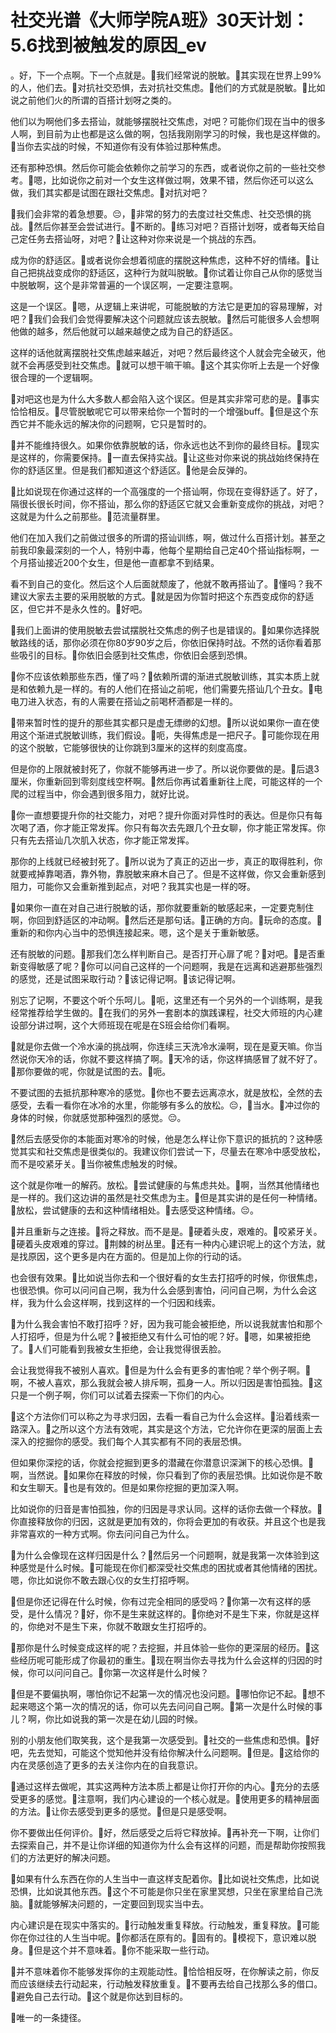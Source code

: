 # 社交光谱《大师学院A班》30天计划：5.6找到被触发的原因_ev

。好，下一个点啊。下一个点就是。🎼我们经常说的脱敏。🎼其实现在世界上99%的人，他们去。🎼对抗社交恐惧，去对抗社交焦虑。🎼他们的方式就是脱敏。🎼比如说之前他们火的所谓的百搭计划呀之类的。

他们以为啊他们多去搭讪，就能够摆脱社交焦虑，对吧？可能你们现在当中的很多人啊，到目前为止也都是这么做的啊，包括我刚刚学习的时候，我也是这样做的。🎼当你去实战的时候，不知道你有没有体验过那种焦虑。

还有那种恐惧。然后你可能会依赖你之前学习的东西，或者说你之前的一些社交参考。🎼嗯，比如说你之前对一个女生这样做过啊，效果不错，然后你还可以这么做，我们其实都是试图在跟社交焦虑。🎼对抗对吧？

🎼我们会非常的着急想要。😔，🎼非常的努力的去度过社交焦虑、社交恐惧的挑战。🎼然后你甚至会尝试进行。🎼不断的。🎼练习对吧？百搭计划呀，或者每天给自己定任务去搭讪呀，对吧？🎼让这种对你来说是一个挑战的东西。

成为你的舒适区。🎼或者说你会想着彻底的摆脱这种焦虑，这种不好的情绪。🎼让自己把挑战变成你的舒适区，这种行为就叫脱敏。🎼你试着让你自己从你的感觉当中脱敏啊，这个是非常普遍的一个误区啊，一定要注意啊。

这是一个误区。🎼嗯，从逻辑上来讲呢，可能脱敏的方法它是更加的容易理解，对吧？🎼我们会我们会觉得要解决这个问题就应该去脱敏。🎼然后可能很多人会想啊他做的越多，然后他就可以越来越使之成为自己的舒适区。

这样的话他就离摆脱社交焦虑越来越近，对吧？然后最终这个人就会完全破灭，他就不会再感受到社交焦虑。🎼就可以想干嘛干嘛。🎼这个其实你听上去是一个好像很合理的一个逻辑啊。

🎼对吧这也是为什么大多数人都会陷入这个误区。但是其实非常可悲的是。🎼事实恰恰相反。🎼尽管脱敏呢它可以带来给你一个暂时的一个增强buff。🎼但是这个东西它并不能永远的解决你的问题啊，它只是暂时的。

🎼并不能维持很久。如果你依靠脱敏的话，你永远也达不到你的最终目标。🎼现实是这样的，你需要保持。🎼一直去保持实战。🎼让这些对你来说的挑战始终保持在你的舒适区里。但是我们都知道这个舒适区。🎼他是会反弹的。

🎼比如说现在你通过这样的一个高强度的一个搭讪啊，你现在变得舒适了。好了，隔很长很长时间，你不搭讪，那么你的舒适区它就又会重新变成你的挑战，对吧？这就是为什么之前那些。🎼范流量群里。

他们在加入我们之前做过很多的所谓的搭讪训练，啊，做过什么百搭计划。甚至之前我印象最深刻的一个人，特别中毒，他每个星期给自己定40个搭讪指标啊，一个月搭讪接近200个女生，但是他一直都拿不到结果。

看不到自己的变化。然后这个人后面就颓废了，他就不敢再搭讪了。🎼懂吗？我不建议大家去主要的采用脱敏的方式。🎼就是因为你暂时把这个东西变成你的舒适区，但它并不是永久性的。🎼好吧。

🎼我们上面讲的使用脱敏去尝试摆脱社交焦虑的例子也是错误的。🎼如果你选择脱敏路线的话，那你必须在你80岁90岁之后，你依旧保持时战。不然的话你看着那些吸引的目标。🎼你依旧会感到社交焦虑，你依旧会感到恐惧。

🎼你不应该依赖那些东西，懂了吗？🎼依赖所谓的渐进式脱敏训练，其实本质上就是和依赖九是一样的。有的人他们在搭讪之前呢，他们需要先搭讪几个丑女。🎼电电刀进入状态，有的人需要在搭讪之前喝杯酒都是一样的。

🎼带来暂时性的提升的那些其实都只是虚无缥缈的幻想。🎼所以说如果你一直在使用这个渐进式脱敏训练，我们假设。🎼呃，失得焦虑是一把尺子。🎼可能你现在用的这个脱敏，它能够很快的让你跳到3厘米的这样的刻度高度。

但是你的上限就被封死了，你就不能够再进一步了。所以说你要做的是。🎼后退3厘米，你重新回到零刻度线空杯啊。🎼然后你再试着重新往上爬，可能这样的一个爬的过程当中，你会遇到很多阻力，就好比说。

🎼你一直想要提升你的社交能力，对吧？提升你面对异性时的表达。但是你只有每次喝了酒，你才能正常发挥。你只有每次去先跟几个丑女聊，你才能正常发挥。你只有先去搭讪几次肌入状态，你才能正常发挥。

那你的上线就已经被封死了。🎼所以说为了真正的迈出一步，真正的取得胜利，你就要戒掉靠喝酒，靠外物，靠脱敏来麻木自己了。但是不这样做，你又会重新感到阻力，可能你又会重新推到起点，对吧？我其实也是一样的呀。

🎼如果你一直在对自己进行脱敏的话，那你就要重新的敏感起来，一定要克制住啊，你回到舒适区的冲动啊。🎼然后还是那句话。🎼正确的方向。🎼玩命的态度。🎼重新的和你内心当中的恐惧连接起来。嗯，这个是关于重新敏感。

还有脱敏的问题。🎼那我们怎么样判断自己。是否打开心扉了呢？🎼对吧。🎼是否重新变得敏感了呢？🎼你可以问自己这样的一个问题啊，我是在远离和逃避那些强烈的感觉，还是试图采取行动？🎼该记得记啊。🎼该记得记啊。

别忘了记啊，不要这个听个乐呵儿。🎼呃，这里还有一个另外的一个训练啊，是我经常推荐给学生做的。🎼在我们的另外一套剧本的旗践课程，社交大师班的内心建设部分讲过啊，这个大师班现在呢是在S班会给你们看啊。

🎼就是你去做一个冷水澡的挑战啊，你连续三天洗冷水澡啊，现在是夏天嘛。你当然说你天冷的话，你就不要这样搞了啊。🎼天冷的话，你这样搞感冒了就不好了。🎼那你要做的呢，你就是试图的去。🎼呃。

不要试图的去抵抗那种寒冷的感觉。🎼你也不要去远离凉水，就是放松，全然的去感受，去看一看你在冰冷的水里，你能够有多么的放松。😔，🎼当水。🎼冲过你的身体的时候，你就感觉那种强烈的感觉。😔。

🎼然后去感受你的本能面对寒冷的时候，他是怎么样让你下意识的抵抗的？这种感觉其实和社交焦虑是很类似的。我建议你们尝试一下，尽量去在寒冷中感受放松，而不是咬紧牙关。🎼当你被焦虑触发的时候。

这个就是你唯一的解药。放松。🎼尝试健康的与焦虑共处。🎼啊，当然其他情绪也是一样的。我们这边讲的虽然是社交焦虑为主。🎼但是其实讲的是任何一种情绪。🎼放松，尝试健康的去和这种情绪相处。🎼去感受这种情绪。😔。

🎼并且重新与之连接。🎼将之释放。而不是是。🎼硬着头皮，艰难的。🎼咬紧牙关。🎼硬着头皮艰难的穿过。🎼荆棘的树丛里。🎼还有一种内心建识呢上的这个方法，就是找原因，这个更多是内在方面的。但是加上你的行动的话。

也会很有效果。🎼比如说当你去和一个很好看的女生去打招呼的时候，你很焦虑，也很恐惧。你可以问问自己啊，我为什么会感到害怕，问问自己啊，为什么会这样，我为什么会这样啊，找到这样的一个归因和线索。

🎼为什么我会害怕不敢打招呼？好，因为我可能会被拒绝，所以说我就害怕和那个人打招呼，但是为什么呢？🎼被拒绝又有什么可怕的呢？好。🎼嗯，如果被拒绝了。🎼人们可能看到我被女生拒绝，会让我觉得很丢脸。

会让我觉得我不被别人喜欢。🎼但是为什么会有更多的害怕呢？举个例子啊。🎼啊，不被人喜欢，那么我就会被人排斥啊，孤身一人。所以归因是害怕孤独。🎼这只是一个例子啊，你们可以试着去探索一下你们的内心。

🎼这个方法你们可以称之为寻求归因，去看一看自己为什么会这样。🎼沿着线索一路深入。🎼之所以这个方法有效呢，其实是这个方法，它允许你在更深的层面上去深入的挖掘你的感受。我们每个人其实都有不同的表层恐惧。

但如果你深挖的话，你就会挖掘到更多的潜藏在你潜意识深渊下的核心恐惧。🎼啊，当然说。🎼如果你在释放的时候，你只看到了你的表层恐惧。比如说你是不敢和女生聊天。🎼也是有效的。但是如果你挖掘的更加深入啊。

比如说你的归音是害怕孤独，你的归因是寻求认同。这样的话你去做一个释放。🎼你直接释放你的归因，这就是更加有效的，你将会更加的有收获。并且这个也是我非常喜欢的一种方式啊。你去问问自己为什么。

🎼为什么会像现在这样归因是什么？🎼然后另一个问题啊，就是我第一次体验到这种感觉是什么时候。🎼可能现在你们都深受社交焦虑的困扰或者其他情绪的困扰。嗯，你比如说你不敢去跟心仪的女生打招呼啊。

🎼但是你还记得在什么时候，你有过完全相同的感受吗？🎼你第一次有这样的感受，是什么情况？🎼好，你不是生来就这样的。🎼你绝对不是生下来，你就是这样的，你绝对不是生下来，你就不敢跟女生打招呼的。

🎼那你是什么时候变成这样的呢？去挖掘，并且体验一些你的更深层的经历。🎼这些经历呢可能形成了你最初的重生。🎼现在啊当你去寻找为什么会这样的归因的时候，你可以问问自己。🎼你第一次这样是什么时候？

🎼但是不要偏执啊，哪怕你记不起第一次的情况也没问题。🎼哪怕你记不起。🎼想不起来嗯这个第一次的情况的话，你可以先去问问自己啊。🎼第一次是什么时候的事儿？啊，你比如说我的第一次是在幼儿园的时候。

别的小朋友他们取笑我，这个是我第一次感受到。🎼社交的一些焦虑和恐惧。🎼好吧，先去觉知，可能这个觉知他并没有给你解决什么问题啊。🎼但是。🎼这给你的内在灵感创造了更多的去关注你内在的自我意识。

🎼通过这样去做呢，其实这两种方法本质上都是让你打开你的内心。🎼充分的去感受更多的感觉。🎼注意啊，我们内心建设的一个核心就是。🎼使用更多的精神层面的方法。🎼让你去感受到更多的感觉。🎼但是只是感受啊。

你不要做出任何评价。🎼好，然后感受之后将它释放掉。🎼再补充一下啊，让你们去探索自己，并不是让你详细的知道你为什么会有这样的问题，而是帮助你按照我们的方法更好的解决问题。

🎼如果有什么东西在你的人生当中一直这样支配着你。🎼比如说社交焦虑，比如说恐惧，比如说其他东西。🎼这个不可能是你只坐在家里冥想，只坐在家里给自己洗脑。🎼就能够解决问题的，一定要回到现实当中去。

内心建识是在现实中落实的。🎼行动触发重复释放。行动触发，重复释放。🎼可能你在你过往的人生当中呢。🎼你都活在原有的。🎼固有的。🎼模视下，意识难以脱身。🎼但是这个并不意味着。🎼你不能采取一些行动。

🎼并不意味着你不能够发挥你的主观能动性。🎼恰恰相反呀，在你解读之前，你反而应该继续去行动起来，行动触发释放重复。🎼不要再去给自己找那么多的借口。🎼避免自己去行动。🎼这个就是你达到目标的。

🎼唯一的一条捷径。